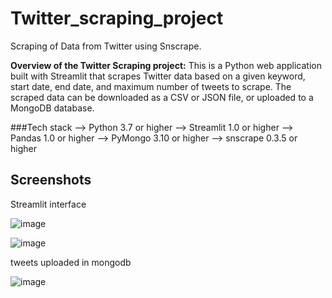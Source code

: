 # Twitter_scraping_project
Scraping of Data from Twitter using Snscrape.

**Overview of the Twitter Scraping project:**
This is a Python web application built with Streamlit that scrapes Twitter data based on a given keyword, start date, end date, and maximum number of tweets to scrape. The scraped data can be downloaded as a CSV or JSON file, or uploaded to a MongoDB database.

###Tech stack
--> Python 3.7 or higher
--> Streamlit 1.0 or higher
--> Pandas 1.0 or higher
--> PyMongo 3.10 or higher
--> snscrape 0.3.5 or higher

## Screenshots
Streamlit interface

![image](https://user-images.githubusercontent.com/72925437/229354083-2eb411b3-e16f-4e8a-8098-dc934f5d39d8.png)


![image](https://user-images.githubusercontent.com/72925437/229354131-9a1408fa-a1e7-4cc9-b635-fb75c95de9b3.png)

tweets uploaded in mongodb

![image](https://user-images.githubusercontent.com/72925437/229354153-4bccb6b4-6923-499b-ac91-08fdc818b915.png)

